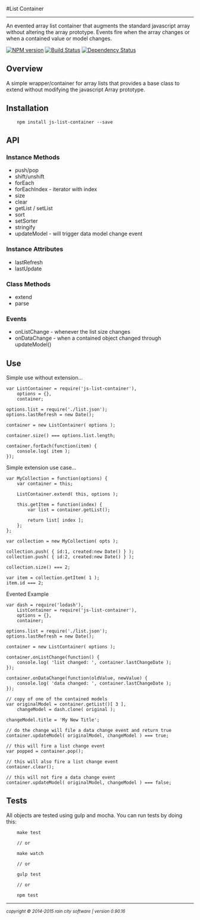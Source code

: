#List Container
- - - 

An evented array list container that augments the standard javascript array without altering the array prototype. Events fire when the array changes or when a contained value or model changes.

[![NPM version](https://badge.fury.io/js/js-list-container.svg)](http://badge.fury.io/js/js-list-container) [![Build Status](https://travis-ci.org/darrylwest/js-list-container.svg?branch=master)](https://travis-ci.org/darrylwest/js-list-container) [![Dependency Status](https://david-dm.org/darrylwest/js-list-container.svg)](https://david-dm.org/darrylwest/js-list-container)

## Overview

A simple wrapper/container for array lists that provides a base class to extend without modifying the javascript Array prototype.

## Installation

~~~
	npm install js-list-container --save
~~~

## API

### Instance Methods
* push/pop
* shift/unshift
* forEach
* forEachIndex - iterator with index
* size
* clear
* getList / setList
* sort
* setSorter
* stringify
* updateModel - will trigger data model change event

### Instance Attributes

* lastRefresh
* lastUpdate

### Class Methods

* extend
* parse

### Events

* onListChange - whenever the list size changes
* onDataChange - when a contained object changed through updateModel()

## Use

Simple use without extension...

~~~
var ListContainer = require('js-list-container'),
	options = {},
	container;
	
options.list = require('./list.json');
options.lastRefresh = new Date();
	
container = new ListContainer( options );
	
container.size() === options.list.length;
	
container.forEach(function(item) {
	console.log( item );
});
~~~

Simple extension use case...

~~~
var MyCollection = function(options) {
	var container = this;
	
	ListContainer.extend( this, options );
	
	this.getItem = function(index) {
		var list = container.getList();
		
		return list[ index ];
	};
};

var collection = new MyCollection( opts );
	
collection.push( { id:1, created:new Date() } );
collection.push( { id:2, created:new Date() } );
	
collection.size() === 2;
	
var item = collection.getItem( 1 );
item.id === 2;	
~~~

Evented Example

~~~
var dash = require('lodash'),
	ListContainer = require('js-list-container'),
	options = {},
	container;
	
options.list = require('./list.json');
options.lastRefresh = new Date();
	
container = new ListContainer( options );

container.onListChange(function() {
    console.log( 'list changed: ', container.lastChangeDate );
});

container.onDataChange(function(oldValue, newValue) {
	console.log( 'data changed: ', container.lastChangeDate );
});

// copy of one of the contained models
var originalModel = container.getList()[ 3 ],
	changeModel = dash.clone( original );

changeModel.title = 'My New Title';

// do the change will file a data change event and return true
container.updateModel( originalModel, changeModel ) === true;

// this will fire a list change event
var popped = container.pop();

// this will also fire a list change event
container.clear();

// this will not fire a data change event
container.updateModel( originalModel, changeModel ) === false;
~~~


## Tests

All objects are tested using gulp and mocha.  You can run tests by doing this:

~~~
	make test

    // or
    
    make watch
    
    // or

    gulp test

    // or

    npm test
~~~

- - -
<p><small><em>copyright © 2014-2015 rain city software | version 0.90.16</em></small></p>
